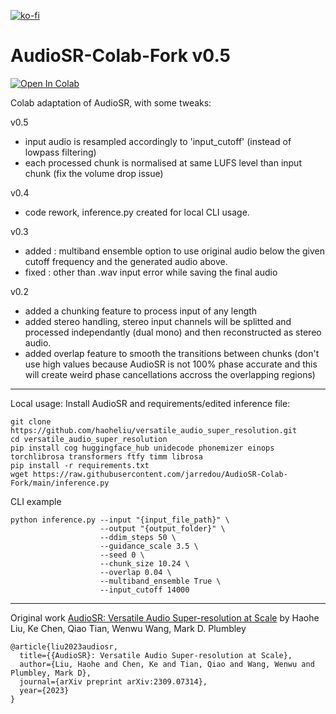 [![ko-fi](https://ko-fi.com/img/githubbutton_sm.svg)](https://ko-fi.com/Q5Q811R5YI)  
# AudioSR-Colab-Fork v0.5

[![Open In Colab](https://colab.research.google.com/assets/colab-badge.svg)](https://colab.research.google.com/github/jarredou/AudioSR-Colab-Fork/blob/main/AudioSR_Colab_Fork.ipynb)

Colab adaptation of AudioSR, with some tweaks:

v0.5
- input audio is resampled accordingly to 'input_cutoff' (instead of lowpass filtering)
- each processed chunk is normalised at same LUFS level than input chunk (fix the volume drop issue)

v0.4
- code rework, inference.py created for local CLI usage.

v0.3
- added : multiband ensemble option to use original audio below the given cutoff frequency and the generated audio above.
- fixed : other than .wav input error while saving the final audio

v0.2
- added a chunking feature to process input of any length
- added stereo handling, stereo input channels will be splitted and processed independantly (dual mono) and then reconstructed as stereo audio.
- added overlap feature to smooth the transitions between chunks (don't use high values because AudioSR is not 100% phase accurate and this will create weird phase cancellations accross the overlapping regions)

---
Local usage:
Install AudioSR and requirements/edited inference file:
```
git clone https://github.com/haoheliu/versatile_audio_super_resolution.git
cd versatile_audio_super_resolution
pip install cog huggingface_hub unidecode phonemizer einops torchlibrosa transformers ftfy timm librosa
pip install -r requirements.txt
wget https://raw.githubusercontent.com/jarredou/AudioSR-Colab-Fork/main/inference.py
```
CLI example
```
python inference.py --input "{input_file_path}" \
                    --output "{output_folder}" \
                    --ddim_steps 50 \
                    --guidance_scale 3.5 \
                    --seed 0 \
                    --chunk_size 10.24 \
                    --overlap 0.04 \
                    --multiband_ensemble True \
                    --input_cutoff 14000
```

---

Original work [AudioSR: Versatile Audio Super-resolution at Scale](https://github.com/haoheliu/versatile_audio_super_resolution) by Haohe Liu, Ke Chen, Qiao Tian, Wenwu Wang, Mark D. Plumbley
```
@article{liu2023audiosr,
  title={{AudioSR}: Versatile Audio Super-resolution at Scale},
  author={Liu, Haohe and Chen, Ke and Tian, Qiao and Wang, Wenwu and Plumbley, Mark D},
  journal={arXiv preprint arXiv:2309.07314},
  year={2023}
}
```
